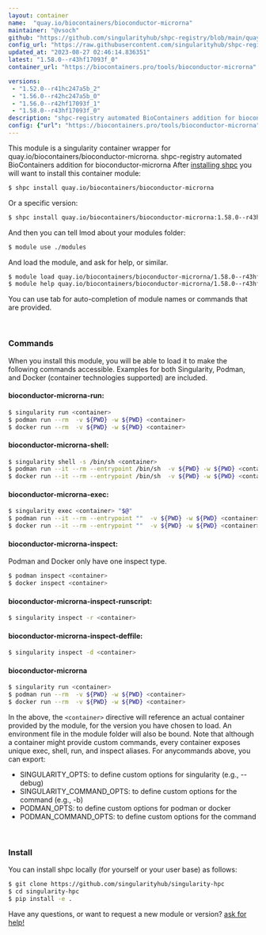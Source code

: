 ```yaml
---
layout: container
name:  "quay.io/biocontainers/bioconductor-microrna"
maintainer: "@vsoch"
github: "https://github.com/singularityhub/shpc-registry/blob/main/quay.io/biocontainers/bioconductor-microrna/container.yaml"
config_url: "https://raw.githubusercontent.com/singularityhub/shpc-registry/main/quay.io/biocontainers/bioconductor-microrna/container.yaml"
updated_at: "2023-08-27 02:46:14.836351"
latest: "1.58.0--r43hf17093f_0"
container_url: "https://biocontainers.pro/tools/bioconductor-microrna"

versions:
 - "1.52.0--r41hc247a5b_2"
 - "1.56.0--r42hc247a5b_0"
 - "1.56.0--r42hf17093f_1"
 - "1.58.0--r43hf17093f_0"
description: "shpc-registry automated BioContainers addition for bioconductor-microrna"
config: {"url": "https://biocontainers.pro/tools/bioconductor-microrna", "maintainer": "@vsoch", "description": "shpc-registry automated BioContainers addition for bioconductor-microrna", "latest": {"1.58.0--r43hf17093f_0": "sha256:39c01edc5ffb7a6ce9e5e5e8195f0300908e9e37844ec0bbeccecf4d3f65ff99"}, "tags": {"1.52.0--r41hc247a5b_2": "sha256:d196c507e23c7465156333dc220b9c4ce6fba3128c6b5b0f6e6ed291125c9bb8", "1.56.0--r42hc247a5b_0": "sha256:1d52828d1d7d0c572306a298b27f3ecadb6411c1940eef1d3cf8ac9de360dde1", "1.56.0--r42hf17093f_1": "sha256:63801afd1e74588bface28e99ee15008325e6376533f6b6036292b81ab68b682", "1.58.0--r43hf17093f_0": "sha256:39c01edc5ffb7a6ce9e5e5e8195f0300908e9e37844ec0bbeccecf4d3f65ff99"}, "docker": "quay.io/biocontainers/bioconductor-microrna"}
---
```


This module is a singularity container wrapper for quay.io/biocontainers/bioconductor-microrna.
shpc-registry automated BioContainers addition for bioconductor-microrna
After [installing shpc](#install) you will want to install this container module:


```bash
$ shpc install quay.io/biocontainers/bioconductor-microrna
```

Or a specific version:

```bash
$ shpc install quay.io/biocontainers/bioconductor-microrna:1.58.0--r43hf17093f_0
```

And then you can tell lmod about your modules folder:

```bash
$ module use ./modules
```

And load the module, and ask for help, or similar.

```bash
$ module load quay.io/biocontainers/bioconductor-microrna/1.58.0--r43hf17093f_0
$ module help quay.io/biocontainers/bioconductor-microrna/1.58.0--r43hf17093f_0
```

You can use tab for auto-completion of module names or commands that are provided.

<br>

### Commands

When you install this module, you will be able to load it to make the following commands accessible.
Examples for both Singularity, Podman, and Docker (container technologies supported) are included.

#### bioconductor-microrna-run:

```bash
$ singularity run <container>
$ podman run --rm  -v ${PWD} -w ${PWD} <container>
$ docker run --rm  -v ${PWD} -w ${PWD} <container>
```

#### bioconductor-microrna-shell:

```bash
$ singularity shell -s /bin/sh <container>
$ podman run --it --rm --entrypoint /bin/sh  -v ${PWD} -w ${PWD} <container>
$ docker run --it --rm --entrypoint /bin/sh  -v ${PWD} -w ${PWD} <container>
```

#### bioconductor-microrna-exec:

```bash
$ singularity exec <container> "$@"
$ podman run --it --rm --entrypoint ""  -v ${PWD} -w ${PWD} <container> "$@"
$ docker run --it --rm --entrypoint ""  -v ${PWD} -w ${PWD} <container> "$@"
```

#### bioconductor-microrna-inspect:

Podman and Docker only have one inspect type.

```bash
$ podman inspect <container>
$ docker inspect <container>
```

#### bioconductor-microrna-inspect-runscript:

```bash
$ singularity inspect -r <container>
```

#### bioconductor-microrna-inspect-deffile:

```bash
$ singularity inspect -d <container>
```



#### bioconductor-microrna

```bash
$ singularity run <container>
$ podman run --rm  -v ${PWD} -w ${PWD} <container>
$ docker run --rm  -v ${PWD} -w ${PWD} <container>
```


In the above, the `<container>` directive will reference an actual container provided
by the module, for the version you have chosen to load. An environment file in the
module folder will also be bound. Note that although a container
might provide custom commands, every container exposes unique exec, shell, run, and
inspect aliases. For anycommands above, you can export:

 - SINGULARITY_OPTS: to define custom options for singularity (e.g., --debug)
 - SINGULARITY_COMMAND_OPTS: to define custom options for the command (e.g., -b)
 - PODMAN_OPTS: to define custom options for podman or docker
 - PODMAN_COMMAND_OPTS: to define custom options for the command

<br>

### Install

You can install shpc locally (for yourself or your user base) as follows:

```bash
$ git clone https://github.com/singularityhub/singularity-hpc
$ cd singularity-hpc
$ pip install -e .
```

Have any questions, or want to request a new module or version? [ask for help!](https://github.com/singularityhub/singularity-hpc/issues)